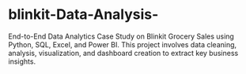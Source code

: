 # blinkit-Data-Analysis-
End-to-End Data Analytics Case Study on Blinkit Grocery Sales using Python, SQL, Excel, and Power BI.  This project involves data cleaning, analysis, visualization, and dashboard creation to extract key business insights.
